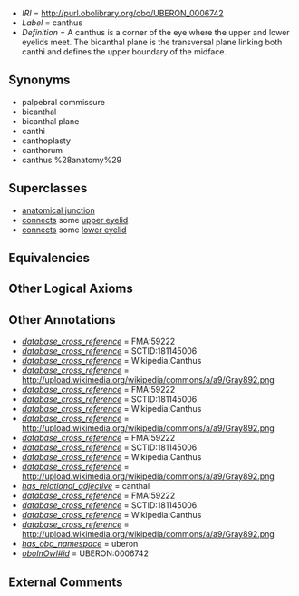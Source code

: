  * *IRI* = http://purl.obolibrary.org/obo/UBERON_0006742
 * *Label* = canthus
 * *Definition* = A canthus is a corner of the eye where the upper and lower eyelids meet. The bicanthal plane is the transversal plane linking both canthi and defines the upper boundary of the midface.

## Synonyms

 * palpebral commissure
 * bicanthal
 * bicanthal plane
 * canthi
 * canthoplasty
 * canthorum
 * canthus %28anatomy%29

## Superclasses

 * [anatomical junction](../../UBERON/51/UBERON_0007651.md)
 * [connects](../../ts/core#connects.md) some [upper eyelid](../../UBERON/12/UBERON_0001712.md)
 * [connects](../../ts/core#connects.md) some [lower eyelid](../../UBERON/13/UBERON_0001713.md)

## Equivalencies


## Other Logical Axioms


## Other Annotations

 * *[database_cross_reference](../../ef/oboInOwl#hasDbXref.md)* = FMA:59222
 * *[database_cross_reference](../../ef/oboInOwl#hasDbXref.md)* = SCTID:181145006
 * *[database_cross_reference](../../ef/oboInOwl#hasDbXref.md)* = Wikipedia:Canthus
 * *[database_cross_reference](../../ef/oboInOwl#hasDbXref.md)* = http://upload.wikimedia.org/wikipedia/commons/a/a9/Gray892.png
 * *[database_cross_reference](../../ef/oboInOwl#hasDbXref.md)* = FMA:59222
 * *[database_cross_reference](../../ef/oboInOwl#hasDbXref.md)* = SCTID:181145006
 * *[database_cross_reference](../../ef/oboInOwl#hasDbXref.md)* = Wikipedia:Canthus
 * *[database_cross_reference](../../ef/oboInOwl#hasDbXref.md)* = http://upload.wikimedia.org/wikipedia/commons/a/a9/Gray892.png
 * *[database_cross_reference](../../ef/oboInOwl#hasDbXref.md)* = FMA:59222
 * *[database_cross_reference](../../ef/oboInOwl#hasDbXref.md)* = SCTID:181145006
 * *[database_cross_reference](../../ef/oboInOwl#hasDbXref.md)* = Wikipedia:Canthus
 * *[database_cross_reference](../../ef/oboInOwl#hasDbXref.md)* = http://upload.wikimedia.org/wikipedia/commons/a/a9/Gray892.png
 * *[has_relational_adjective](../../UBPROP/07/UBPROP_0000007.md)* = canthal
 * *[database_cross_reference](../../ef/oboInOwl#hasDbXref.md)* = FMA:59222
 * *[database_cross_reference](../../ef/oboInOwl#hasDbXref.md)* = SCTID:181145006
 * *[database_cross_reference](../../ef/oboInOwl#hasDbXref.md)* = Wikipedia:Canthus
 * *[database_cross_reference](../../ef/oboInOwl#hasDbXref.md)* = http://upload.wikimedia.org/wikipedia/commons/a/a9/Gray892.png
 * *[has_obo_namespace](../../ce/oboInOwl#hasOBONamespace.md)* = uberon
 * *[oboInOwl#id](../../id/oboInOwl#id.md)* = UBERON:0006742

## External Comments


